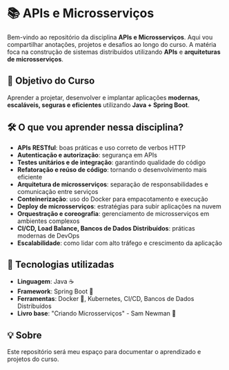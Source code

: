 # 📚 APIs e Microsserviços 

Bem-vindo ao repositório da disciplina **APIs e Microsserviços**. Aqui vou compartilhar anotações, projetos e desafios ao longo do curso. A matéria foca na construção de sistemas distribuídos utilizando **APIs** e **arquiteturas de microsserviços**.

## 📌 Objetivo do Curso

Aprender a projetar, desenvolver e implantar aplicações **modernas, escaláveis, seguras e eficientes** utilizando **Java + Spring Boot**.

## 🛠️ O que vou aprender nessa disciplina?

- **APIs RESTful**: boas práticas e uso correto de verbos HTTP
- **Autenticação e autorização**: segurança em APIs
- **Testes unitários e de integração**: garantindo qualidade do código
- **Refatoração e reúso de código**: tornando o desenvolvimento mais eficiente
- **Arquitetura de microsserviços**: separação de responsabilidades e comunicação entre serviços
- **Conteinerização**: uso do Docker para empacotamento e execução
- **Deploy de microsserviços**: estratégias para subir aplicações na nuvem
- **Orquestração e coreografia**: gerenciamento de microsserviços em ambientes complexos
- **CI/CD, Load Balance, Bancos de Dados Distribuídos**: práticas modernas de DevOps
- **Escalabilidade**: como lidar com alto tráfego e crescimento da aplicação

## 🔧 Tecnologias utilizadas

- **Linguagem**: Java ☕
- **Framework**: Spring Boot 🌱
- **Ferramentas**: Docker 🐳, Kubernetes, CI/CD, Bancos de Dados Distribuídos
- **Livro base**: "Criando Microsserviços" - Sam Newman 📖



## 💡 Sobre

Este repositório será meu espaço para documentar o aprendizado e projetos do curso. 

